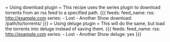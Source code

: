 = Using download plugin =
This recipe uses the series plugin to download torrents from an rss feed to a specified path.
{{{
feeds:
  feed_name:
    rss: http://example.com
    series:
      - Lost
      - Another Show
    download: /path/to/torrents/
}}}
= Using deluge plugin =
This will do the same, but load the torrents into deluge instead of saving them.
{{{
feeds:
  feed_name:
    rss: http://example.com
    series:
      - Lost
      - Another Show
    deluge: yes
}}}